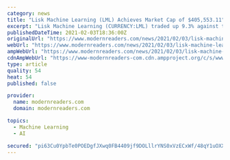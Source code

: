 ```yaml
---
category: news
title: "Lisk Machine Learning (LML) Achieves Market Cap of $405,553.11"
excerpt: "Lisk Machine Learning (CURRENCY:LML) traded up 9.3% against the US dollar during the 24 hour period ending at 13:00 PM E.T. on February 3rd. One Lisk Machine Learning token can currently be purchased for about $0."
publishedDateTime: 2021-02-03T18:36:00Z
originalUrl: "https://www.modernreaders.com/news/2021/02/03/lisk-machine-learning-lml-achieves-market-cap-of-405553-11.html"
webUrl: "https://www.modernreaders.com/news/2021/02/03/lisk-machine-learning-lml-achieves-market-cap-of-405553-11.html"
ampWebUrl: "https://www.modernreaders.com/news/2021/02/03/lisk-machine-learning-lml-achieves-market-cap-of-405553-11.html/amp"
cdnAmpWebUrl: "https://www-modernreaders-com.cdn.ampproject.org/c/s/www.modernreaders.com/news/2021/02/03/lisk-machine-learning-lml-achieves-market-cap-of-405553-11.html/amp"
type: article
quality: 54
heat: 54
published: false

provider:
  name: modernreaders.com
  domain: modernreaders.com

topics:
  - Machine Learning
  - AI

secured: "pi63Cu0YpbTe0POEDgfJXwq0FB4409jf9DOLllrYNS0xVzECxWf/48qY1uOXX6dsyySuZ9t/EUduSEAOYmvFTQtwQ1SVBet/r0G3UHkTKKZE4tunl70GJHF618JWl+Xw82leKsXiMRjxkb7JEJ5SRywinMULjB3meq9pAc74cDNf1h7Zu57S2sX7L/8nc0Doqh73VvNpmioQ0e/pHzYDSPBVT7SRfGDuzy+8uLsrxtq/wYPupK36TGMUk6lRNEBcySXeldbUuiMbezvRebQWrRXtzfxpjPPaxJBHgsybXqpBWwLn56aM2HvZUbIjY9hGbS471l7ouC0D9hJMbk+QILwvyd8km5BkfBP8opmWJfY=;f2ah+ONZCcgHWKB9cepuFA=="
---
```


